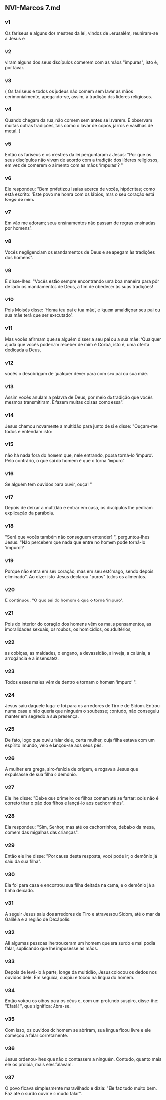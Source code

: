 ## NVI-Marcos 7.md
### v1
 Os fariseus e alguns dos mestres da lei, vindos de Jerusalém, reuniram-se a Jesus e
### v2
 viram alguns dos seus discípulos comerem com as mãos "impuras", isto é, por lavar.
### v3
 ( Os fariseus e todos os judeus não comem sem lavar as mãos cerimonialmente, apegando-se, assim, à tradição dos líderes religiosos.
### v4
 Quando chegam da rua, não comem sem antes se lavarem. E observam muitas outras tradições, tais como o lavar de copos, jarros e vasilhas de metal. )
### v5
 Então os fariseus e os mestres da lei perguntaram a Jesus: "Por que os seus discípulos não vivem de acordo com a tradição dos líderes religiosos, em vez de comerem o alimento com as mãos ‘impuras’? "
### v6
 Ele respondeu: "Bem profetizou Isaías acerca de vocês, hipócritas; como está escrito: ‘Este povo me honra com os lábios, mas o seu coração está longe de mim.
### v7
 Em vão me adoram; seus ensinamentos não passam de regras ensinadas por homens’.
### v8
 Vocês negligenciam os mandamentos de Deus e se apegam às tradições dos homens".
### v9
 E disse-lhes: "Vocês estão sempre encontrando uma boa maneira para pôr de lado os mandamentos de Deus, a fim de obedecer às suas tradições!
### v10
 Pois Moisés disse: ‘Honra teu pai e tua mãe’, e ‘quem amaldiçoar seu pai ou sua mãe terá que ser executado’.
### v11
 Mas vocês afirmam que se alguém disser a seu pai ou a sua mãe: ‘Qualquer ajuda que vocês poderiam receber de mim é Corbã’, isto é, uma oferta dedicada a Deus,
### v12
 vocês o desobrigam de qualquer dever para com seu pai ou sua mãe.
### v13
 Assim vocês anulam a palavra de Deus, por meio da tradição que vocês mesmos transmitiram. E fazem muitas coisas como essa".
### v14
 Jesus chamou novamente a multidão para junto de si e disse: "Ouçam-me todos e entendam isto:
### v15
 não há nada fora do homem que, nele entrando, possa torná-lo ‘impuro’. Pelo contrário, o que sai do homem é que o torna ‘impuro’.
### v16
 Se alguém tem ouvidos para ouvir, ouça! "
### v17
 Depois de deixar a multidão e entrar em casa, os discípulos lhe pediram explicação da parábola.
### v18
 "Será que vocês também não conseguem entender? ", perguntou-lhes Jesus. "Não percebem que nada que entre no homem pode torná-lo ‘impuro’?
### v19
 Porque não entra em seu coração, mas em seu estômago, sendo depois eliminado". Ao dizer isto, Jesus declarou "puros" todos os alimentos.
### v20
 E continuou: "O que sai do homem é que o torna ‘impuro’.
### v21
 Pois do interior do coração dos homens vêm os maus pensamentos, as imoralidades sexuais, os roubos, os homicídios, os adultérios,
### v22
 as cobiças, as maldades, o engano, a devassidão, a inveja, a calúnia, a arrogância e a insensatez.
### v23
 Todos esses males vêm de dentro e tornam o homem ‘impuro’ ".
### v24
 Jesus saiu daquele lugar e foi para os arredores de Tiro e de Sidom. Entrou numa casa e não queria que ninguém o soubesse; contudo, não conseguiu manter em segredo a sua presença.
### v25
 De fato, logo que ouviu falar dele, certa mulher, cuja filha estava com um espírito imundo, veio e lançou-se aos seus pés.
### v26
 A mulher era grega, siro-fenícia de origem, e rogava a Jesus que expulsasse de sua filha o demônio.
### v27
 Ele lhe disse: "Deixe que primeiro os filhos comam até se fartar; pois não é correto tirar o pão dos filhos e lançá-lo aos cachorrinhos".
### v28
 Ela respondeu: "Sim, Senhor, mas até os cachorrinhos, debaixo da mesa, comem das migalhas das crianças".
### v29
 Então ele lhe disse: "Por causa desta resposta, você pode ir; o demônio já saiu da sua filha".
### v30
 Ela foi para casa e encontrou sua filha deitada na cama, e o demônio já a tinha deixado.
### v31
 A seguir Jesus saiu dos arredores de Tiro e atravessou Sidom, até o mar da Galiléia e a região de Decápolis.
### v32
 Ali algumas pessoas lhe trouxeram um homem que era surdo e mal podia falar, suplicando que lhe impusesse as mãos.
### v33
 Depois de levá-lo à parte, longe da multidão, Jesus colocou os dedos nos ouvidos dele. Em seguida, cuspiu e tocou na língua do homem.
### v34
 Então voltou os olhos para os céus e, com um profundo suspiro, disse-lhe: "Efatá! ", que significa: Abra-se.
### v35
 Com isso, os ouvidos do homem se abriram, sua língua ficou livre e ele começou a falar corretamente.
### v36
 Jesus ordenou-lhes que não o contassem a ninguém. Contudo, quanto mais ele os proibia, mais eles falavam.
### v37
 O povo ficava simplesmente maravilhado e dizia: "Ele faz tudo muito bem. Faz até o surdo ouvir e o mudo falar".
